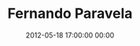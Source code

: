 ---
title: "Fernando Paravela"
date: 2012-05-18 17:00:00 00:00
permalink: /paravela
twitter: ""
likes: [67,258]
id: 365
gravatar: "http://www.gravatar.com/avatar/436fab23ac1644fb9d13a3a050b92944"
---